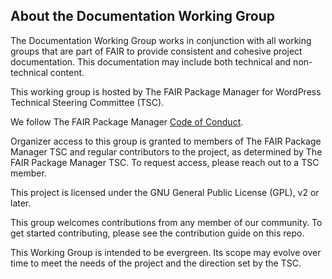 ## About the Documentation Working Group

The Documentation Working Group works in conjunction with all working groups that are part of FAIR to provide consistent and cohesive project documentation. This documentation may include both technical and non-technical content.

This working group is hosted by The FAIR Package Manager for WordPress Technical Steering Committee (TSC).

We follow The FAIR Package Manager [Code of Conduct](../../code-of-conduct.md).

Organizer access to this group is granted to members of The FAIR Package Manager TSC and regular contributors to the project, as determined by The FAIR Package Manager TSC. To request access, please reach out to a TSC member.

This project is licensed under the GNU General Public License (GPL), v2 or later.

This group welcomes contributions from any member of our community. To get started contributing, please see the contribution guide on this repo.

This Working Group is intended to be evergreen. Its scope may evolve over time to meet the needs of the project and the direction set by the TSC.
